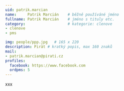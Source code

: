 ```yaml
---
uid: patrik.marcian
name:     Patrik Marcián  	# běžně používáné jméno
fullname: Patrik Marcián  	# jméno s tituly etc.
category:                   # kategorie: clenove
- clenove
- pms

img: people/ppp.jpg   # 165 x 220
description: Pirát # kratký popis, max 160 znaků
mail:
- patrik.marcian@pirati.cz
profiles:
  facebook: https://www.facebook.com
  ordpms: 5
---
```


xxx
